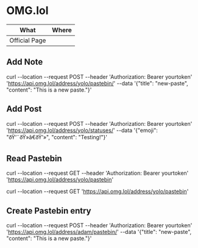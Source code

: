 # OMG.lol

| What          | Where |
|---------------|-------|
| Official Page |       |

## Add Note

curl --location --request POST --header 'Authorization: Bearer yourtoken' 'https://api.omg.lol/address/yolo/pastebin/' --data '{"title": "new-paste", "content": "This is a new paste."}'

## Add Post

curl --location --request POST --header 'Authorization: Bearer yourtoken' 'https://api.omg.lol/address/yolo/statuses/' --data '{"emoji": "ðŸ‘¨ðŸ»â€ðŸ’»", "content": "Testing!"}'

## Read Pastebin

curl --location --request GET --header 'Authorization: Bearer yourtoken' 'https://api.omg.lol/address/yolo/pastebin'

curl --location --request GET 'https://api.omg.lol/address/yolo/pastebin'

## Create Pastebin entry

curl --location --request POST --header 'Authorization: Bearer yourtoken' 'https://api.omg.lol/address/adam/pastebin/' --data '{"title": "new-paste", "content": "This is a new paste."}'
